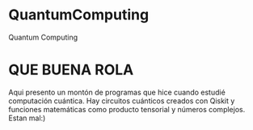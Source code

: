 # QuantumComputing
Quantum Computing 

# QUE BUENA ROLA

Aqui presento un montón de programas que hice cuando estudié computación cuántica. Hay circuitos cuánticos creados con Qiskit y funciones matemáticas como producto tensorial y números complejos. Estan mal:)
